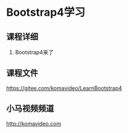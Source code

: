Bootstrap4学习
=============

## 课程详细

1. Bootstrap4来了

## 课程文件

https://gitee.com/komavideo/LearnBootstrap4

## 小马视频频道

http://komavideo.com
